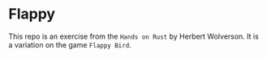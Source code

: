 # Flappy
This repo is an exercise from the `Hands on Rust` by Herbert Wolverson. It is a variation on the game `Flappy Bird`.

